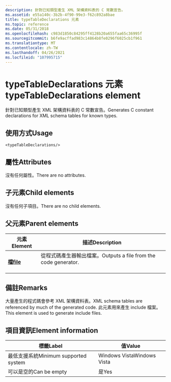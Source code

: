 ```yaml
---
description: 針對已知類型產生 XML 架構資料表的 C 常數宣告。
ms.assetid: e55a140c-3b2b-4f90-99e3-f62c892a8bae
title: typeTableDeclarations 元素
ms.topic: reference
ms.date: 05/31/2018
ms.openlocfilehash: c983d1850c84295ff4128b20a655faa65c36995f
ms.sourcegitcommit: b6fe9acffad983c14864b8fe0296f6025cb1f961
ms.translationtype: MT
ms.contentlocale: zh-TW
ms.lasthandoff: 04/26/2021
ms.locfileid: "107995715"
---
```

# <a name="typetabledeclarations-element"></a><span data-ttu-id="f6795-103">typeTableDeclarations 元素</span><span class="sxs-lookup"><span data-stu-id="f6795-103">typeTableDeclarations element</span></span>

<span data-ttu-id="f6795-104">針對已知類型產生 XML 架構資料表的 C 常數宣告。</span><span class="sxs-lookup"><span data-stu-id="f6795-104">Generates C constant declarations for XML schema tables for known types.</span></span>

## <a name="usage"></a><span data-ttu-id="f6795-105">使用方式</span><span class="sxs-lookup"><span data-stu-id="f6795-105">Usage</span></span>

``` syntax
<typeTableDeclarations/>
```

## <a name="attributes"></a><span data-ttu-id="f6795-106">屬性</span><span class="sxs-lookup"><span data-stu-id="f6795-106">Attributes</span></span>

<span data-ttu-id="f6795-107">沒有任何屬性。</span><span class="sxs-lookup"><span data-stu-id="f6795-107">There are no attributes.</span></span>

## <a name="child-elements"></a><span data-ttu-id="f6795-108">子元素</span><span class="sxs-lookup"><span data-stu-id="f6795-108">Child elements</span></span>

<span data-ttu-id="f6795-109">沒有任何子項目。</span><span class="sxs-lookup"><span data-stu-id="f6795-109">There are no child elements.</span></span>

## <a name="parent-elements"></a><span data-ttu-id="f6795-110">父元素</span><span class="sxs-lookup"><span data-stu-id="f6795-110">Parent elements</span></span>



| <span data-ttu-id="f6795-111">元素</span><span class="sxs-lookup"><span data-stu-id="f6795-111">Element</span></span>                         | <span data-ttu-id="f6795-112">描述</span><span class="sxs-lookup"><span data-stu-id="f6795-112">Description</span></span>                                                    |
|---------------------------------|----------------------------------------------------------------|
| [<span data-ttu-id="f6795-113">**檔**</span><span class="sxs-lookup"><span data-stu-id="f6795-113">**file**</span></span>](file.md)<br/> | <span data-ttu-id="f6795-114">從程式碼產生器輸出檔案。</span><span class="sxs-lookup"><span data-stu-id="f6795-114">Outputs a file from the code generator.</span></span><br/> <br/> |



## <a name="remarks"></a><span data-ttu-id="f6795-115">備註</span><span class="sxs-lookup"><span data-stu-id="f6795-115">Remarks</span></span>

<span data-ttu-id="f6795-116">大量產生的程式碼會參考 XML 架構資料表。</span><span class="sxs-lookup"><span data-stu-id="f6795-116">XML schema tables are referenced by much of the generated code.</span></span> <span data-ttu-id="f6795-117">此元素用來產生 include 檔案。</span><span class="sxs-lookup"><span data-stu-id="f6795-117">This element is used to generate include files.</span></span>

## <a name="element-information"></a><span data-ttu-id="f6795-118">項目資訊</span><span class="sxs-lookup"><span data-stu-id="f6795-118">Element information</span></span>



| <span data-ttu-id="f6795-119">標籤</span><span class="sxs-lookup"><span data-stu-id="f6795-119">Label</span></span> | <span data-ttu-id="f6795-120">值</span><span class="sxs-lookup"><span data-stu-id="f6795-120">Value</span></span> |
|-------------------------------------|---------------|
| <span data-ttu-id="f6795-121">最低支援系統</span><span class="sxs-lookup"><span data-stu-id="f6795-121">Minimum supported system</span></span><br/> | <span data-ttu-id="f6795-122">Windows Vista</span><span class="sxs-lookup"><span data-stu-id="f6795-122">Windows Vista</span></span> |
| <span data-ttu-id="f6795-123">可以是空的</span><span class="sxs-lookup"><span data-stu-id="f6795-123">Can be empty</span></span>                        | <span data-ttu-id="f6795-124">是</span><span class="sxs-lookup"><span data-stu-id="f6795-124">Yes</span></span>           |



 

 




